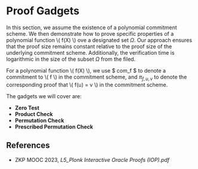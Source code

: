 # Proof Gadgets

In this section, we assume the existence of a polynomial commitment scheme. We then demonstrate how to prove specific properties of a polynomial function \\( f(X) \\) ove a designated set $\Omega$. Our approach ensures that the proof size remains constant relative to the proof size of the underlying commitment scheme. Additionally, the verification time is logarithmic in the size of the subset $\Omega$ from the filed.

For a polynomial function \\( f(X) \\), we use $ com_f $ to denote a commitment to \\( f \\) in the commitment scheme, and $\pi_{f, u, v}$ to denote the corresponding proof that \\( f(u) = v \\) in the commitment scheme.


The gadgets we will cover are:
- **Zero Test**
- **Product Check**
- **Permutation Check**
- **Prescribed Permutation Check**

## References
- ZKP MOOC 2023, *L5_Plonk Interactive Oracle Proofs (IOP).pdf*
